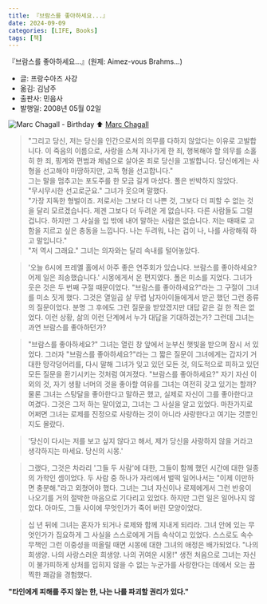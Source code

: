 ```yaml
---
title: 『브람스를 좋아하세요...』
date: 2024-09-09
categories: [LIFE, Books]
tags: [책]
---
```



『브람스를 좋아하세요...』(원제: Aimez-vous Brahms...)
- 글: 프랑수아즈 사강
- 옮김: 김남주
- 출판사: 민음사
- 발행일: 2008년 05월 02일


![Marc Chagall - Birthday](https://upload.wikimedia.org/wikipedia/commons/4/46/Marc_Chagall_The_Birthday_1915.png)
⬆️ [Marc Chagall](https://en.wikipedia.org/wiki/Marc_Chagall)


> "그리고 당신, 
> 저는 당신을 인간으로서의 의무를 다하지 않았다는 이유로 고발합니다. 
> 이 죽음의 이름으로, 
> 사랑을 스쳐 지나가게 한 죄, 
> 행복해야 할 의무를 소홀히 한 죄, 
> 핑계와 편범과 체념으로 살아온 죄로 
> 당신을 고발합니다. 
> 당신에게는 사형을 선고해야 마땅하지만, 
> 고독 형을 선고합니다."  
> 그는 말을 멈추고는 포도주를 한 모금 길게 마셨다. 
> 폴은 반박하지 않았다.  
> "무시무시한 선고로군요." 그녀가 웃으며 말했다.  
> "가장 지독한 형벌이죠. 
> 저로서는 그보다 더 나쁜 것, 
> 그보다 더 피할 수 없는 것을 달리 모르겠습니다. 
> 제겐 그보다 더 두려운 게 없습니다. 
> 다른 사람들도 그럴 겁니다. 
> 하지만 그 사실을 입 밖에 내어 말하는 사람은 없습니다. 
> 저는 때때로 고함을 지르고 싶은 충동을 느낍니다. 
> 나는 두려워, 나는 겁이 나, 나를 사랑해줘 하고 말입니다."  
> "저 역시 그래요." 
> 그녀는 의자와는 달리 속내를 털어놓았다.

> '오늘 6시에 프레옐 홀에서 아주 좋은 연주회가 있습니다. 
> 브람스를 좋아하세요? 
> 어제 일은 죄송했습니다.' 
> 시몽에게서 온 편지였다. 
> 폴은 미소를 지었다. 
> 그녀가 웃은 것은 두 번째 구절 때문이었다. 
> "브람스를 좋아하세요?"라는 그 구절이 그녀를 미소 짓게 했다. 
> 그것은 열일곱 살 무렵 남자아이들에게서 받곤 했던 그런 종류의 질문이었다. 
> 분명 그 후에도 그런 질문을 받았겠지만 대답 같은 걸 한 적은 없었다. 
> 이런 상황, 삶의 이런 단계에서 누가 대답을 기대하겠는가? 
> 그런데 그녀는 과연 브람스를 좋아하던가? 

> "브람스를 좋아하세요?" 
> 그녀는 열린 창 앞에서 눈부신 햇빛을 받으며 잠시 서 있었다. 
> 그러자 "브람스를 좋아하세요?"라는 그 짧은 질문이 
> 그녀에게는 갑자기 거대한 망각덩어리를, 
> 다시 말해 그녀가 잊고 있던 모든 것, 
> 의도적으로 피하고 있던 모든 질문을 환기시키는 것처럼 여겨졌다. 
> "브람스를 좋아하세요?" 
> 자기 자신 이외의 것, 자기 생활 너머의 것을 좋아할 여유를 
> 그녀는 여전히 갖고 있기는 할까? 
> 물론 그녀는 스탕달을 좋아한다고 말하곤 했고, 
> 실제로 자신이 그를 좋아한다고 여겼다. 
> 그것은 그저 하는 말이었고, 
> 그녀는 그 사실을 알고 있었다. 
> 마찬가지로 어쩌면 그녀는 로제를 진정으로 사랑하는 것이 아니라 
> 사랑한다고 여기는 것뿐인지도 몰랐다. 

> '당신이 다시는 저를 보고 싶지 않다고 해서, 
> 제가 당신을 사랑하지 않을 거라고 생각하지는 마세요. 
> 당신의 시몽.'

>그랬다, 그것은 차라리 
>'그들 두 사람'에 대한, 그들이 함께 했던 시간에 대한 일종의 가학인 셈이었다. 
>두 사람 중 하나가 자리에서 벌떡 일어나서는 
>"이제 이만하면 충분해."라고 외쳤어야 했다. 
>그녀는 그녀 자신이나 로제에게서 그런 반응이 나오기를 
>거의 절박한 마음으로 기다리고 있었다. 
>하지만 그런 일은 일어나지 않았다. 
>아마도, 그들 사이에 무엇인가가 죽어 버린 모양이었다. 

>십 년 뒤에 그녀는 혼자가 되거나 로제와 함께 지내게 되리라. 
>그녀 안에 있는 무엇인가가 
>집요하게 그 사실을 스스로에게 거듭 속삭이고 있었다. 
>스스로도 속수무책인 그런 이중성을 떠올릴 때면 
>시몽에 대한 그녀의 애정은 배가되었다. 
>"나의 희생양. 나의 사랑스러운 희생양. 나의 귀여운 시몽!" 
>생전 처음으로 그녀는 
>자신이 불가피하게 상처를 입히지 않을 수 없는 누군가를 사랑한다는 데에서 오는 
>끔찍한 쾌감을 경험했다.



**"타인에게 피해를 주지 않는 한, 나는 나를 파괴할 권리가 있다."**